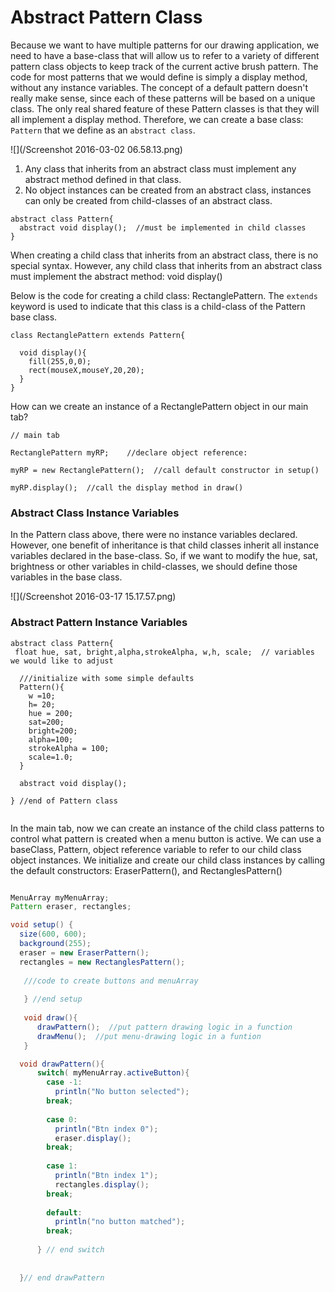 # Abstract Pattern Class

Because we want to have multiple patterns for our drawing application, we need to have a base-class that will allow us to refer to a variety of different pattern class objects to keep track of the current active brush pattern.  The code for most patterns that we would define is simply a display method, without any instance variables. The concept of a default pattern doesn't really make sense, since each of these patterns will be based on a unique class.  The only real shared feature of these Pattern classes is that they will all implement a display method.  Therefore, we can create a base class:  `Pattern` that we define as an `abstract class`.

![](/Screenshot 2016-03-02 06.58.13.png)

1. Any class that inherits from an abstract class must implement any abstract method defined in that class.
2. No object instances can be created from an abstract class, instances can only be created from child-classes of an abstract class. 

```
abstract class Pattern{
  abstract void display();  //must be implemented in child classes
}
```

When creating a child class that inherits from an abstract class, there is no special syntax. However, any child class that inherits from an abstract class must implement the abstract method: void display\(\)

Below is the code for creating a child class: RectanglePattern.  The `extends` keyword is used to indicate that this class is a child-class of the Pattern base class.

```
class RectanglePattern extends Pattern{

  void display(){
    fill(255,0,0);
    rect(mouseX,mouseY,20,20);
  }
}
```

How can we create an instance of a RectanglePattern object in our main tab?

```
// main tab

RectanglePattern myRP;    //declare object reference: 

myRP = new RectanglePattern();  //call default constructor in setup()

myRP.display();  //call the display method in draw()

```

### Abstract Class Instance Variables

In the Pattern class above, there were no instance variables declared.  However, one benefit of inheritance is that child classes inherit all instance variables declared in the base-class.  So, if we want to modify the hue, sat, brightness or other variables in child-classes, we should define those variables in the base class.

![](/Screenshot 2016-03-17 15.17.57.png)

### Abstract Pattern Instance Variables

```
abstract class Pattern{
 float hue, sat, bright,alpha,strokeAlpha, w,h, scale;  // variables we would like to adjust

  ///initialize with some simple defaults
  Pattern(){
    w =10;
    h= 20;
    hue = 200;
    sat=200;
    bright=200;
    alpha=100;
    strokeAlpha = 100;
    scale=1.0;
  }

  abstract void display();

} //end of Pattern class


```

In the main tab, now we can create an instance of the child class patterns to control what pattern is created when a menu button is active.  We can use a baseClass, Pattern, object reference variable to refer to our child class object instances.  We initialize and create our child class instances by calling the default constructors: EraserPattern(), and RectanglesPattern()

```java

MenuArray myMenuArray;
Pattern eraser, rectangles;

void setup() {
  size(600, 600);
  background(255);
  eraser = new EraserPattern();
  rectangles = new RectanglesPattern();
  
   ///code to create buttons and menuArray
   
   } //end setup
   
   void draw(){
      drawPattern();  //put pattern drawing logic in a function
      drawMenu();  //put menu-drawing logic in a funtion
   }

  void drawPattern(){
      switch( myMenuArray.activeButton){
        case -1:
          println("No button selected");
        break;
        
        case 0:
          println("Btn index 0");
          eraser.display();
        break;
        
        case 1:
          println("Btn index 1");
          rectangles.display();
        break;
        
        default:
          println("no button matched");
        break;
      
      } // end switch
  
  
  }// end drawPattern
```

